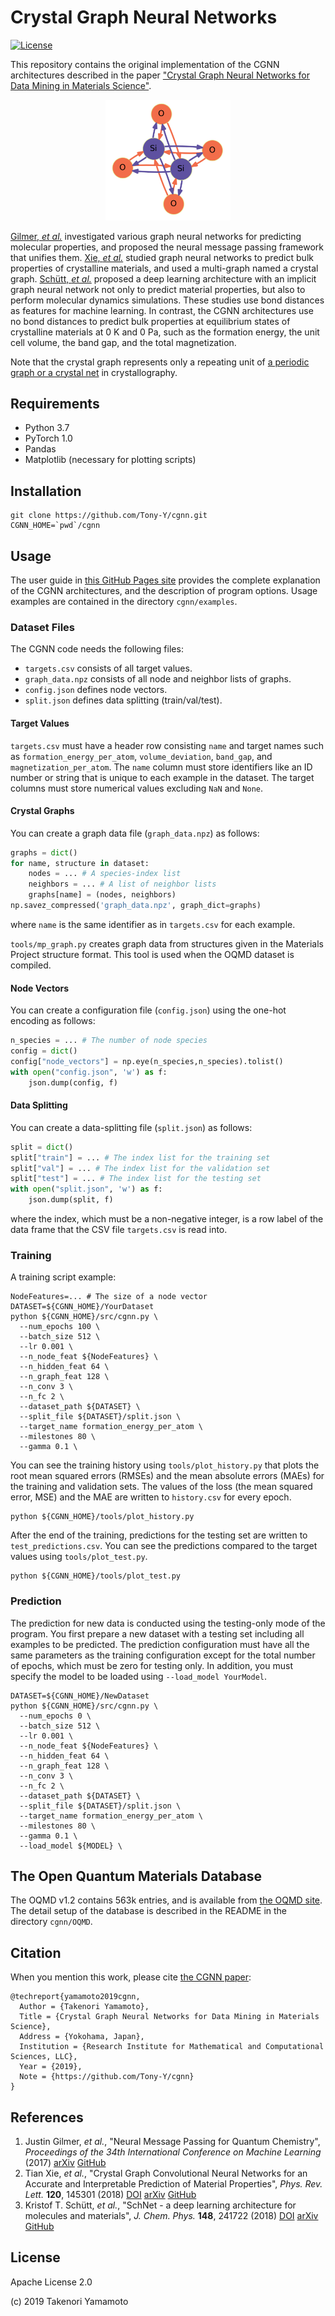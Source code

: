 # Crystal Graph Neural Networks
[![License](https://img.shields.io/badge/License-Apache%202.0-blue.svg)](LICENSE)

This repository contains the original implementation of the CGNN architectures described in the paper ["Crystal Graph Neural Networks for Data Mining in Materials Science"](https://storage.googleapis.com/rimcs_cgnn/cgnn_matsci_May_27_2019.pdf).

<p align="center"><img src="figs/SiO2.png" alt="Logo" width="200"/></p>

[Gilmer, *et al.*](#Gilmer2017) investigated various graph neural networks for predicting molecular properties, and proposed the neural message passing framework that unifies them. [Xie, *et al.*](#Xie2018) studied graph neural networks to predict bulk properties of crystalline materials, and used a multi-graph named a crystal graph. [Schütt, *et al.*](#Scheutt2018) proposed a deep learning architecture with an implicit graph neural network not only to predict material properties, but also to perform molecular dynamics simulations. These studies use bond distances as features for machine learning. In contrast, the CGNN architectures use no bond distances to predict bulk properties at equilibrium states of crystalline materials at 0 K and 0 Pa, such as the formation energy, the unit cell volume, the band gap, and the total magnetization.

Note that the crystal graph represents only a repeating unit of [a periodic graph or a crystal net](https://en.wikipedia.org/wiki/Periodic_graph_(crystallography)) in crystallography.

## Requirements

* Python 3.7
* PyTorch 1.0
* Pandas
* Matplotlib (necessary for plotting scripts)

## Installation

```
git clone https://github.com/Tony-Y/cgnn.git
CGNN_HOME=`pwd`/cgnn
```

## Usage

The user guide in [this GitHub Pages site](https://Tony-Y.github.io/cgnn/) provides the complete explanation of the CGNN architectures, and the description of program options. Usage examples are contained in the directory `cgnn/examples`.

### Dataset Files
The CGNN code needs the following files:

* `targets.csv` consists of all target values.
* `graph_data.npz` consists of all node and neighbor lists of graphs.
* `config.json` defines node vectors.
* `split.json` defines data splitting (train/val/test).

#### Target Values
`targets.csv` must have a header row consisting `name` and target names such as `formation_energy_per_atom`, `volume_deviation`, `band_gap`, and `magnetization_per_atom`. The `name` column must store identifiers like an ID number or string that is unique to each example in the dataset. The target columns must store numerical values excluding `NaN` and `None`.

#### Crystal Graphs
You can create a graph data file (`graph_data.npz`) as follows:
```python
graphs = dict()
for name, structure in dataset:
    nodes = ... # A species-index list
    neighbors = ... # A list of neighbor lists
    graphs[name] = (nodes, neighbors)
np.savez_compressed('graph_data.npz', graph_dict=graphs)    
```
where `name` is the same identifier as in `targets.csv` for each example.

`tools/mp_graph.py` creates graph data from structures given in the Materials Project structure format. This tool is used when the OQMD dataset is compiled.

#### Node Vectors
You can create a configuration file (`config.json`) using the one-hot encoding as follows:

```python
n_species = ... # The number of node species
config = dict()
config["node_vectors"] = np.eye(n_species,n_species).tolist()
with open("config.json", 'w') as f:
    json.dump(config, f)
```

#### Data Splitting
You can create a data-splitting file (`split.json`) as follows:

```python
split = dict()
split["train"] = ... # The index list for the training set
split["val"] = ... # The index list for the validation set
split["test"] = ... # The index list for the testing set
with open("split.json", 'w') as f:
    json.dump(split, f)
```
where the index, which must be a non-negative integer, is a row label of the data frame that the CSV file `targets.csv` is read into.

### Training
A training script example:

```shell
NodeFeatures=... # The size of a node vector
DATASET=${CGNN_HOME}/YourDataset
python ${CGNN_HOME}/src/cgnn.py \
  --num_epochs 100 \
  --batch_size 512 \
  --lr 0.001 \
  --n_node_feat ${NodeFeatures} \
  --n_hidden_feat 64 \
  --n_graph_feat 128 \
  --n_conv 3 \
  --n_fc 2 \
  --dataset_path ${DATASET} \
  --split_file ${DATASET}/split.json \
  --target_name formation_energy_per_atom \
  --milestones 80 \
  --gamma 0.1 \
```

You can see the training history using `tools/plot_history.py` that plots the root mean squared errors (RMSEs) and the mean absolute errors (MAEs) for the training and validation sets. The values of the loss (the mean squared error, MSE) and the MAE are written to `history.csv` for every epoch.

```shell
python ${CGNN_HOME}/tools/plot_history.py
```

After the end of the training, predictions for the testing set are written to `test_predictions.csv`. You can see the predictions compared to the target values using `tools/plot_test.py`.

```shell
python ${CGNN_HOME}/tools/plot_test.py
```

### Prediction
The prediction for new data is conducted using the testing-only mode of the program. You first prepare a new dataset with a testing set including all examples to be predicted. The prediction configuration must have all the same parameters as the training configuration except for the total number of epochs, which must be zero for testing only. In addition, you must specify the model to be loaded using `--load_model YourModel`.   

```shell
DATASET=${CGNN_HOME}/NewDataset
python ${CGNN_HOME}/src/cgnn.py \
  --num_epochs 0 \
  --batch_size 512 \
  --lr 0.001 \
  --n_node_feat ${NodeFeatures} \
  --n_hidden_feat 64 \
  --n_graph_feat 128 \
  --n_conv 3 \
  --n_fc 2 \
  --dataset_path ${DATASET} \
  --split_file ${DATASET}/split.json \
  --target_name formation_energy_per_atom \
  --milestones 80 \
  --gamma 0.1 \
  --load_model ${MODEL} \
```

## The Open Quantum Materials Database
The OQMD v1.2 contains 563k entries, and is available from [the OQMD site](http://oqmd.org). The detail setup of the database is described in the README in the directory `cgnn/OQMD`.

## Citation
When you mention this work, please cite [the CGNN paper](https://storage.googleapis.com/rimcs_cgnn/cgnn_matsci_May_27_2019.pdf):
```
@techreport{yamamoto2019cgnn,
  Author = {Takenori Yamamoto},
  Title = {Crystal Graph Neural Networks for Data Mining in Materials Science},
  Address = {Yokohama, Japan},
  Institution = {Research Institute for Mathematical and Computational Sciences, LLC},
  Year = {2019},
  Note = {https://github.com/Tony-Y/cgnn}
}
```

## References

1. <a name="Gilmer2017">Justin Gilmer</a>, *et al.*, "Neural Message Passing for Quantum Chemistry", *Proceedings of the 34th International Conference on Machine Learning* (2017) [arXiv](https://arxiv.org/abs/1704.01212) [GitHub](https://github.com/brain-research/mpnn)
2. <a name="Xie2018">Tian Xie</a>, *et al.*, "Crystal Graph Convolutional Neural Networks for an Accurate and Interpretable Prediction of Material Properties", *Phys. Rev. Lett.* **120**, 145301 (2018) [DOI](https://dx.doi.org/10.1103%2FPhysRevLett.120.145301) [arXiv](https://arxiv.org/abs/1710.10324) [GitHub](https://github.com/txie-93/cgcnn)
3. <a name="Scheutt2018">Kristof T. Schütt</a>, *et al.*, "SchNet - a deep learning architecture for molecules and materials", *J. Chem. Phys.* **148**, 241722 (2018) [DOI](https://doi.org/10.1063/1.5019779) [arXiv](https://arxiv.org/abs/1712.06113) [GitHub](https://github.com/atomistic-machine-learning/schnetpack)

## License

Apache License 2.0

(c) 2019 Takenori Yamamoto
